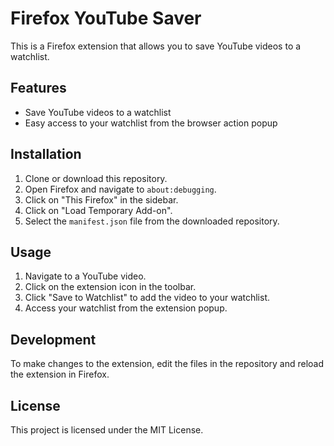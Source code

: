 # Firefox YouTube Saver

This is a Firefox extension that allows you to save YouTube videos to a watchlist.

## Features

- Save YouTube videos to a watchlist
- Easy access to your watchlist from the browser action popup

## Installation

1. Clone or download this repository.
2. Open Firefox and navigate to `about:debugging`.
3. Click on "This Firefox" in the sidebar.
4. Click on "Load Temporary Add-on".
5. Select the `manifest.json` file from the downloaded repository.

## Usage

1. Navigate to a YouTube video.
2. Click on the extension icon in the toolbar.
3. Click "Save to Watchlist" to add the video to your watchlist.
4. Access your watchlist from the extension popup.

## Development

To make changes to the extension, edit the files in the repository and reload the extension in Firefox.

## License

This project is licensed under the MIT License.
